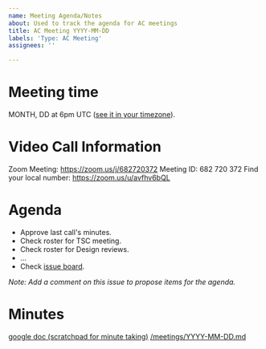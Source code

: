 ```yaml
---
name: Meeting Agenda/Notes
about: Used to track the agenda for AC meetings
title: AC Meeting YYYY-MM-DD
labels: 'Type: AC Meeting'
assignees: ''

---
```


# Meeting time

MONTH, DD at 6pm UTC ([see it in your timezone](https://www.timeanddate.com/worldclock/fixedtime.html?msg=AMP+AC+video+conference&iso=YYYYMMDDT18&ah=1)).

# Video Call Information
 
Zoom Meeting: https://zoom.us/j/682720372
Meeting ID: 682 720 372
Find your local number: https://zoom.us/u/avfhv6bQL

# Agenda

* Approve last call's minutes.
* Check roster for TSC meeting.
* Check roster for Design reviews.
* ...
* Check [issue board](https://github.com/ampproject/meta-ac/projects/2).

*Note: Add a comment on this issue to propose items for the agenda.*

# Minutes

[google doc (scratchpad for minute taking)](https://docs.google.com/document/d/1yUezobTPggLO7wSHN9c6W-LPVjzrpA8aU1-lKKdZxKU/edit?usp=sharing)
[/meetings/YYYY-MM-DD.md](https://github.com/ampproject/meta-ac/blob/master/meetings/YYYY-MM-DD.md)
